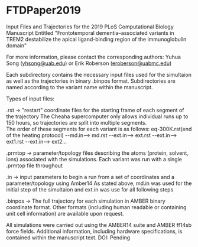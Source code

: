 # FTDPaper2019
Input Files and Trajectories for the 2019 PLoS Computational Biology Manuscript Entitled "Frontotemporal dementia–associated variants in TREM2 destabilize the apical ligand-binding region of the immunoglobulin domain"

For more information, please contact the corresponding authors: Yuhua Song (yhsong@uab.edu) or Erik Roberson (eroberson@uabmc.edu)

Each subdirectory contains the necessary input files used for the simultaion as well as the trajectories in binary .binpos format.
Subdirectories are named according to the variant name within the manuscript.

Types of input files:

  .rst -> "restart" coordinate files for the starting frame of each segment of the trajectory 
           The Cheaha supercomputer only allows individual runs up to 150 hours, so trajectories are split into multiple segments.    
           The order of these segments for each variant is as follows: 
           eq-300K.rst(end of the heating protocol) --md.in--> md.rst --ext.in--> ext.rst --ext.in--> ext1.rst --ext.in--> ext2...
           
  .prmtop -> parameter/topology files describing the atoms (protein, solvent, ions) associated with the simulations. 
           Each variant was run with a single .prmtop file throughout
           
  .in -> input parameters to begin a run from a set of coordinates and a parameter/topology using Amber14 
           As stated above, md.in was used for the initial step of the simultaion and ext.in was use for all following steps
           
  .binpos -> The full trajectory for each simulation in AMBER binary coordinate format. 
           Other formats (including human readable or containing unit cell information) are available upon request.

All simulations were carried out using the AMBER14 suite and AMBER ff14sb force fields. 
Additional information, including hardware specifications, is contained within the manuscript text. 
DOI: Pending
